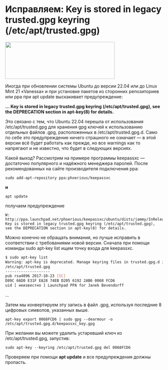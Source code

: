 # Исправляем: Key is stored in legacy trusted.gpg keyring (/etc/apt/trusted.gpg)

<img width="350" height="118" src="../_resources/gnupg-logo_78276aab50a14056b3a97f68481cae1c.png" class="jop-noMdConv">

Иногда при обновлении системы Ubuntu до версии 22.04 или до Linux Mint 21 «Vanessa» и при установке пакетов из сторонних репозиториев или ppa при apt update выскакивает предупреждение:

**... Key is stored in legacy trusted.gpg keyring (/etc/apt/trusted.gpg), see the DEPRECATION section in apt-key(8) for details.**

Это связано с тем, что Ubuntu 22.04 перешла от использования /etc/apt/trusted.gpg для хранения gpg ключей к использованию отдельных файлов .gpg, расположенных в /etc/apt/trusted.gpg.d. Само по себе это предупреждение ничего страшного не означает — в этой версии всё будет работать как прежде, но все warnings как то напрягают и не известно, что будет в следующих версиях.

Какой выход? Рассмотрим на примере программы keepassxc — достаточно популярного и надёжного менеджера паролей. После рекомендованных на сайте производителя подключения ppa:

`sudo add-apt-repository ppa:phoerious/keepassxc`

**и**

`apt update`

получаем предупреждение

```
W: http://ppa.launchpad.net/phoerious/keepassxc/ubuntu/dists/jammy/InRelease: Key is stored in legacy trusted.gpg keyring (/etc/apt/trusted.gpg), see the DEPRECATION section in apt-key(8) for details.
```

Можно конечно не обращать внимания, но лучше исправить в соответствии с требованиями новой версии. Сначала при помощи команды sudo apt-key list ищем точку входа для keepassxc.

```bash
$ sudo apt-key list
Warning: apt-key is deprecated. Manage keyring files in trusted.gpg.d instead (see apt-key(8)).
/etc/apt/trusted.gpg
--------------------
pub rsa4096 2017-10-23 [SC]
D89C 66D0 E31F EA28 74EB D205 6192 2AB6 0068 FCD6
uid [ неизвестно ] Launchpad PPA for Janek Bevendorff
```

...

Затем мы конвертируем эту запись в файл .gpg, используя последние 8 цифровых символов, указанных выше.

`apt-key export 0068FCD6 | sudo gpg --dearmour -o /etc/apt/trusted.gpg.d/keepassxc_key.gpg`

При желании вы можете удалить устаревший ключ из /etc/apt/trusted.gpg, запустив:

`sudo apt-key --keyring /etc/apt/trusted.gpg del 0068FCD6`

Проверяем при помощи **apt update** и все предупреждения должны пропасть.